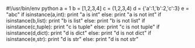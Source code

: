 #!/usr/bin/env python
a = 1
b = [1,2,3,4]
c = (1,2,3,4)
d = {'a':1,'b':2,'c':3}
e = "abc"
if isinstance(a,int):
    print "a is int"
else:
    print "a is not int"
if isinstance(b,list):
    print "b is list"
else:
    print "b is not list"
if isinstance(c,tuple):
    print "c is tuple"
else:
    print "c is not tuple"
if isinstance(d,dict):
    print "d is dict"
else:
    print "d is not dict"
if isinstance(e,str):
    print "d is str"
else:
    print "d is not str"